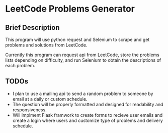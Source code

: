 # LeetCode Problems Generator

## Brief Description 

This program will use python request and Selenium to scrape and get problems and solutions from LeetCode.

Currently this program can request api from LeetCode, store the problems lists depending on difficulty, and run Selenium to obtain the descriptions of each problem.

## TODOs
- I plan to use a mailing api to send a random problem to someone by email at a daily or custom schedule.
- The question will be properly formatted and designed for readability and responsiveness. 
- Will implment Flask framwork to create forms to recieve user emails and create a login where users and customize type of problems and delivery schedule. 
